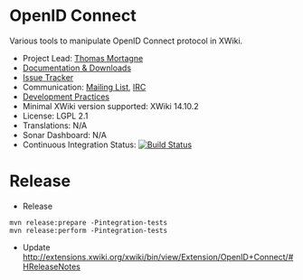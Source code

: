 # OpenID Connect

Various tools to manipulate OpenID Connect protocol in XWiki.

* Project Lead: [Thomas Mortagne](http://www.xwiki.org/xwiki/bin/view/XWiki/ThomasMortagne)
* [Documentation & Downloads](http://extensions.xwiki.org/xwiki/bin/view/Extension/OpenID%20Connect/)
* [Issue Tracker](http://jira.xwiki.org/browse/OIDC)
* Communication: [Mailing List](http://dev.xwiki.org/xwiki/bin/view/Community/MailingLists), [IRC](http://dev.xwiki.org/xwiki/bin/view/Community/IRC)
* [Development Practices](http://dev.xwiki.org)
* Minimal XWiki version supported: XWiki 14.10.2
* License: LGPL 2.1
* Translations: N/A
* Sonar Dashboard: N/A
* Continuous Integration Status: [![Build Status](https://ci.xwiki.org/buildStatus/icon?job=XWiki+Contrib%2Foidc%2Fmaster)](https://ci.xwiki.org/job/XWiki%20Contrib/job/oidc/job/master/)

# Release

* Release

```
mvn release:prepare -Pintegration-tests
mvn release:perform -Pintegration-tests
```

* Update http://extensions.xwiki.org/xwiki/bin/view/Extension/OpenID+Connect/#HReleaseNotes
